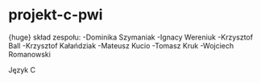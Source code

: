 # projekt-c-pwi

{huge} skład zespołu:
-Dominika Szymaniak
-Ignacy Wereniuk
-Krzysztof Ball
-Krzysztof Kałańdziak
-Mateusz Kucio
-Tomasz Kruk
-Wojciech Romanowski

Język C

